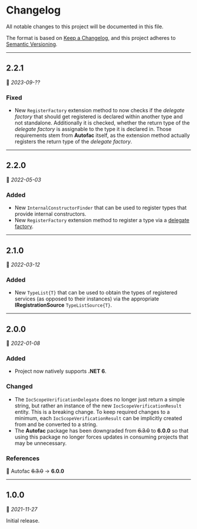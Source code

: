 # Changelog

All notable changes to this project will be documented in this file.

The format is based on [Keep a Changelog](https://keepachangelog.com/en/1.0.0/), and this project adheres to [Semantic Versioning](https://semver.org/spec/v2.0.0.html).
___

## 2.2.1

:calendar: _2023-09-??_

### Fixed

- New `RegisterFactory` extension method to now checks if the _delegate factory_ that should get registered is declared within another type and not standalone. Additionally it is checked, whether the return type of the _delegate factory_ is assignable to the type it is declared in. Those requirements stem from **Autofac** itself, as the extension method actually registers the return type of the _delegate factory_.
___

## 2.2.0

:calendar: _2022-05-03_

### Added

- New `InternalConstructorFinder` that can be used to register types that provide internal constructors.
- New `RegisterFactory` extension method to register a type via a [delegate factory](https://docs.autofac.org/en/latest/advanced/delegate-factories.html).
___

## 2.1.0

:calendar: _2022-03-12_

### Added

- New `TypeList{T}` that can be used to obtain the types of registered services (as opposed to their instances) via the appropriate **IRegistrationSource** `TypeListSource{T}`.
___

## 2.0.0

:calendar: _2022-01-08_

### Added

- Project now natively supports **.NET 6**.

### Changed

- The `IocScopeVerificationDelegate` does no longer just return a simple string, but rather an instance of the new `IocScopeVerificationResult` entity. This is a breaking change. To keep required changes to a minimum, each `IocScopeVerificationResult` can be implicitly created from and be converted to a string.
- The **Autofac** package has been downgraded from ~~6.3.0~~ to **6.0.0** so that using this package no longer forces updates in consuming projects that may be unnecessary.

### References

:large_blue_circle: Autofac ~~6.3.0~~ → **6.0.0**
___

## 1.0.0

:calendar: _2021-11-27_

Initial release.
